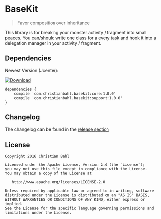# BaseKit

> Favor composition over inheritance

This library is for breaking your monster activity / fragment into small peaces. You can/should write one class for a every task and hook it into a delegation manager in your activity / fragment.

## Dependencies
Newest Version (Jcenter):

[ ![Download](https://api.bintray.com/packages/bodo1981/maven/basekit/images/download.svg) ](https://bintray.com/bodo1981/maven/basekit/_latestVersion)

    dependencies {
        compile 'com.christianbahl.basekit:core:1.0.0'
        compile 'com.christianbahl.basekit:support:1.0.0'
    }

## Changelog

The changelog can be found in the [release section](https://github.com/Bodo1981/basekit/releases)


## License

```
Copyright 2016 Christian Bahl

Licensed under the Apache License, Version 2.0 (the "License");
you may not use this file except in compliance with the License.
You may obtain a copy of the License at

   http://www.apache.org/licenses/LICENSE-2.0

Unless required by applicable law or agreed to in writing, software
distributed under the License is distributed on an "AS IS" BASIS,
WITHOUT WARRANTIES OR CONDITIONS OF ANY KIND, either express or implied.
See the License for the specific language governing permissions and
limitations under the License.
```
